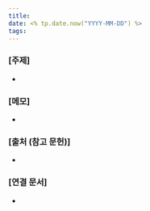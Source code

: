 ```yaml
---
title: 
date: <% tp.date.now("YYYY-MM-DD") %>
tags: 
---
```

### [주제]
- 

### [메모]
- 

### [출처 (참고 문헌)]
- 

### [연결 문서]
- 